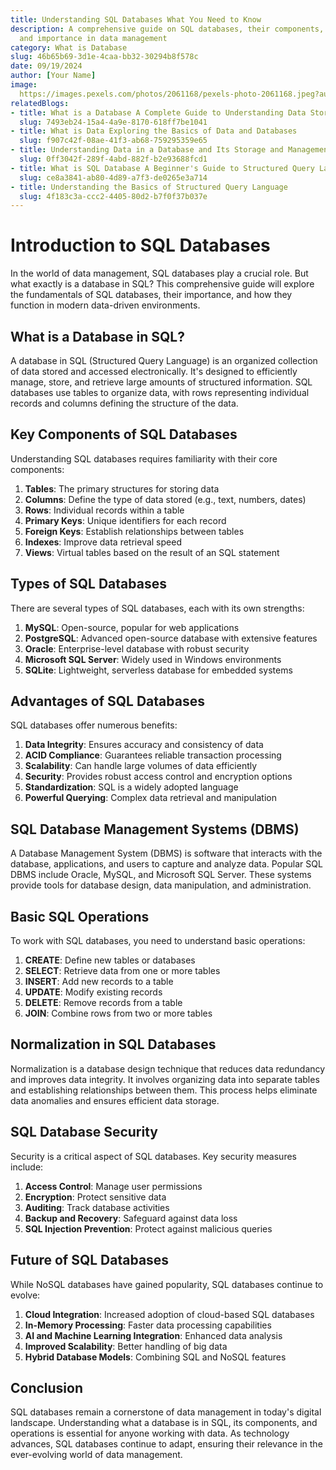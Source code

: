 ```yaml
---
title: Understanding SQL Databases What You Need to Know
description: A comprehensive guide on SQL databases, their components, operations,
  and importance in data management
category: What is Database
slug: 46b65b69-3d1e-4caa-bb32-30294b8f578c
date: 09/19/2024
author: [Your Name]
image: 
  https://images.pexels.com/photos/2061168/pexels-photo-2061168.jpeg?auto=compress&cs=tinysrgb&w=600
relatedBlogs:
- title: What is a Database A Complete Guide to Understanding Data Storage
  slug: 7493eb24-15a4-4a9e-8170-618ff7be1041
- title: What is Data Exploring the Basics of Data and Databases
  slug: f907c42f-08ae-41f3-ab68-759295359e65
- title: Understanding Data in a Database and Its Storage and Management
  slug: 0ff3042f-289f-4abd-882f-b2e93688fcd1
- title: What is SQL Database A Beginner's Guide to Structured Query Language
  slug: ce8a3841-ab80-4d89-a7f3-de0265e3a714
- title: Understanding the Basics of Structured Query Language
  slug: 4f183c3a-ccc2-4405-80d2-b7f0f37b037e
---
```


# Introduction to SQL Databases

In the world of data management, SQL databases play a crucial role. But what exactly is a database in SQL? This comprehensive guide will explore the fundamentals of SQL databases, their importance, and how they function in modern data-driven environments.

## What is a Database in SQL?

A database in SQL (Structured Query Language) is an organized collection of data stored and accessed electronically. It's designed to efficiently manage, store, and retrieve large amounts of structured information. SQL databases use tables to organize data, with rows representing individual records and columns defining the structure of the data.

## Key Components of SQL Databases

Understanding SQL databases requires familiarity with their core components:

1. **Tables**: The primary structures for storing data
2. **Columns**: Define the type of data stored (e.g., text, numbers, dates)
3. **Rows**: Individual records within a table
4. **Primary Keys**: Unique identifiers for each record
5. **Foreign Keys**: Establish relationships between tables
6. **Indexes**: Improve data retrieval speed
7. **Views**: Virtual tables based on the result of an SQL statement

## Types of SQL Databases

There are several types of SQL databases, each with its own strengths:

1. **MySQL**: Open-source, popular for web applications
2. **PostgreSQL**: Advanced open-source database with extensive features
3. **Oracle**: Enterprise-level database with robust security
4. **Microsoft SQL Server**: Widely used in Windows environments
5. **SQLite**: Lightweight, serverless database for embedded systems

## Advantages of SQL Databases

SQL databases offer numerous benefits:

1. **Data Integrity**: Ensures accuracy and consistency of data
2. **ACID Compliance**: Guarantees reliable transaction processing
3. **Scalability**: Can handle large volumes of data efficiently
4. **Security**: Provides robust access control and encryption options
5. **Standardization**: SQL is a widely adopted language
6. **Powerful Querying**: Complex data retrieval and manipulation

## SQL Database Management Systems (DBMS)

A Database Management System (DBMS) is software that interacts with the database, applications, and users to capture and analyze data. Popular SQL DBMS include Oracle, MySQL, and Microsoft SQL Server. These systems provide tools for database design, data manipulation, and administration.

## Basic SQL Operations

To work with SQL databases, you need to understand basic operations:

1. **CREATE**: Define new tables or databases
2. **SELECT**: Retrieve data from one or more tables
3. **INSERT**: Add new records to a table
4. **UPDATE**: Modify existing records
5. **DELETE**: Remove records from a table
6. **JOIN**: Combine rows from two or more tables

## Normalization in SQL Databases

Normalization is a database design technique that reduces data redundancy and improves data integrity. It involves organizing data into separate tables and establishing relationships between them. This process helps eliminate data anomalies and ensures efficient data storage.

## SQL Database Security

Security is a critical aspect of SQL databases. Key security measures include:

1. **Access Control**: Manage user permissions
2. **Encryption**: Protect sensitive data
3. **Auditing**: Track database activities
4. **Backup and Recovery**: Safeguard against data loss
5. **SQL Injection Prevention**: Protect against malicious queries

## Future of SQL Databases

While NoSQL databases have gained popularity, SQL databases continue to evolve:

1. **Cloud Integration**: Increased adoption of cloud-based SQL databases
2. **In-Memory Processing**: Faster data processing capabilities
3. **AI and Machine Learning Integration**: Enhanced data analysis
4. **Improved Scalability**: Better handling of big data
5. **Hybrid Database Models**: Combining SQL and NoSQL features

## Conclusion

SQL databases remain a cornerstone of data management in today's digital landscape. Understanding what a database is in SQL, its components, and operations is essential for anyone working with data. As technology advances, SQL databases continue to adapt, ensuring their relevance in the ever-evolving world of data management.